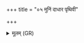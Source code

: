 +++
title = "०५ मुनिं दाधार पृथिवी"

+++
<details><summary>मूलम् (GR)</summary>

मुनिं दाधार पृथिवी  
मुनिं द्यौर् अभि रक्षति ।  
मुनिं हि विश्वा भूतानि  
मुनिम् इन्द्रो अदीधरत्  
परा रक्षः सुवामि ते ॥
</details>